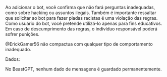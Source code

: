 Ao adicionar o bot, você confirma que não fará perguntas inadequadas, como sobre hacking ou assuntos ilegais.
Também é importante ressaltar que solicitar ao bot para fazer piadas racistas é uma violação das regras.
Como usuário do bot, você pretende utilizá-lo apenas para fins educativos. Em caso de descumprimento das regras,
o indivíduo responsável poderá sofrer punições.

@ErickGamer56 não compactua com qualquer tipo de comportamento inadequado.

Dados:

No BeastGPT, nenhum dado de mensagens é guardado permanentemente.
